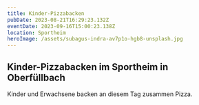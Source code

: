 ```yaml
---
title: Kinder-Pizzabacken
pubDate: 2023-08-21T16:29:23.132Z
eventDate: 2023-09-16T15:00:23.138Z
location: Sportheim
heroImage: /assets/subagus-indra-av7p1o-hgb8-unsplash.jpg
---
```

## K﻿inder-Pizzabacken im Sportheim in Oberfüllbach

K﻿inder und Erwachsene backen an diesem Tag zusammen Pizza.